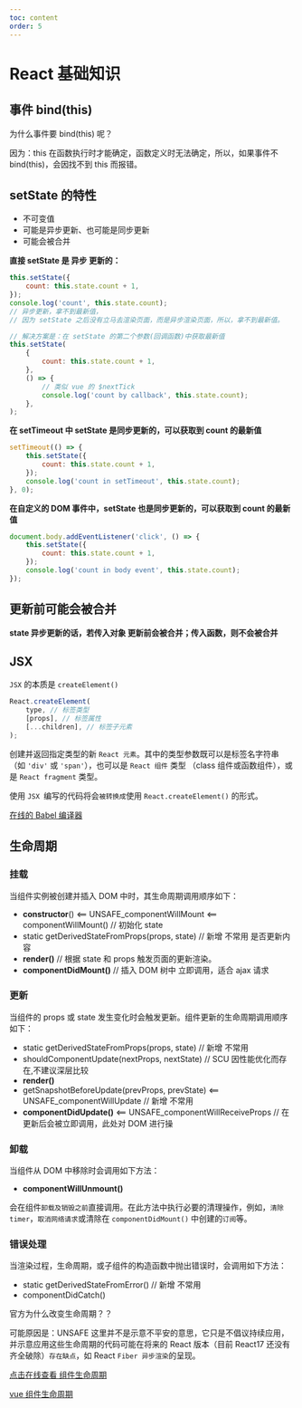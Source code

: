 ```yaml
---
toc: content
order: 5
---
```


# React 基础知识

## 事件 bind(this)

为什么事件要 bind(this) 呢？

因为：this 在函数执行时才能确定，函数定义时无法确定，所以，如果事件不 bind(this)，会因找不到 this 而报错。

## setState 的特性

-   不可变值
-   可能是异步更新、也可能是同步更新
-   可能会被合并

<!-- ### 不可变值 -->

<!-- ```js
// 定义state
this.state = {
    count: 0,
    list: [1,2,3],
    obj: {}
}

// 不可变值：基本类型。不要直接修改 state。
this.state.count++

// 正确修改state方式
this.setState({
    count: this.state.count + 1
})

// 不可变值：数组。不能直接对数组进行push、pop、splice 操作。

// 正确方式如下
this.setState({
    list: this.state.list.concat(100)   // 往数组里添加一个元素100
    // 或者
    list: [...this.state.list, 100]     // 往数组里添加一个元素100
})

// 不可变值：对象。不能直接 this.state.obj = XXX 属性设置。
// 正确方式如下：

this.setState({
    obj: { ...this.state.obj, a: 100 }
    // 或者
    obj: Object.assign({}, this.state.obj, { a: 100 })
})
``` -->
<!--
### 同步还是异步

可能是 `同步更新` 也可能是 `异步更新`。 -->

**直接 setState 是 异步 更新的：**

```js
this.setState({
    count: this.state.count + 1,
});
console.log('count', this.state.count);
// 异步更新，拿不到最新值，
// 因为 setState 之后没有立马去渲染页面，而是异步渲染页面，所以，拿不到最新值。

// 解决方案是：在 setState 的第二个参数(回调函数)中获取最新值
this.setState(
    {
        count: this.state.count + 1,
    },
    () => {
        // 类似 vue 的 $nextTick
        console.log('count by callback', this.state.count);
    },
);
```

**在 setTimeout 中 setState 是同步更新的，可以获取到 count 的最新值**

```js
setTimeout(() => {
    this.setState({
        count: this.state.count + 1,
    });
    console.log('count in setTimeout', this.state.count);
}, 0);
```

**在自定义的 DOM 事件中，setState 也是同步更新的，可以获取到 count 的最新值**

```js
document.body.addEventListener('click', () => {
    this.setState({
        count: this.state.count + 1,
    });
    console.log('count in body event', this.state.count);
});
```

## 更新前可能会被合并

**state 异步更新的话，若传入对象 更新前会被合并；传入函数，则不会被合并**

<!-- ```js
// 传入对象，会被合并(类似 Object.assign) 执行结果只一次 +1
this.setState({
    count: this.state.count + 1,
});
this.setState({
    count: this.state.count + 1,
});
this.setState({
    count: this.state.count + 1,
});

// 传入函数，不会被合并，因为函数本身是不可以合并的。执行结果是 +3
this.setState((prevState, props) => {
    return {
        count: prevState.count + 1,
    };
});
this.setState((prevState, props) => {
    return {
        count: prevState.count + 1,
    };
});
this.setState((prevState, props) => {
    return {
        count: prevState.count + 1,
    };
});
``` -->


## JSX

`JSX` 的本质是 `createElement()`

```js
React.createElement(
    type, // 标签类型
    [props], // 标签属性
    [...children], // 标签子元素
);
```

创建并返回指定类型的新 `React 元素`。其中的类型参数既可以是标签名字符串（如 `'div'` 或 `'span'`），也可以是 `React 组件` 类型 （class 组件或函数组件），或是 `React fragment` 类型。

使用 `JSX `编写的代码将会`被转换成`使用 `React.createElement()` 的形式。

[在线的 Babel 编译器](https://www.babeljs.cn/repl#?browsers=defaults%2C%20not%20ie%2011%2C%20not%20ie_mob%2011&build=&builtIns=false&spec=false&loose=false&code_lz=GYVwdgxgLglg9mABAdQKYBsJwLaoBQAOATnAQM4CUiA3gFCKJGpQhFIA8AFgIwB8AEhnRwANDWKkyAOjABDXAF92Aeh68A3LQW1a7ACYwAbohh6AvACIARnAAeF3vUTs0mHKkRzclgF7AIFogIAMLoMBAA1mbUCPyyYHroqArKjioGho5AA&debug=false&forceAllTransforms=false&shippedProposals=false&circleciRepo=&evaluate=false&fileSize=false&timeTravel=false&sourceType=module&lineWrap=true&presets=env%2Creact%2Cstage-2&prettier=true&targets=&version=7.13.17&externalPlugins=)


## 生命周期

### 挂载

当组件实例被创建并插入 DOM 中时，其生命周期调用顺序如下：

-   **constructor**() <== UNSAFE_componentWillMount <== componentWillMount() // 初始化 state
-   static getDerivedStateFromProps(props, state) // 新增 不常用 是否更新内容
-   **render()** // 根据 state 和 props 触发页面的更新渲染。
-   **componentDidMount()** // 插入 DOM 树中 立即调用，适合 ajax 请求

### 更新

当组件的 props 或 state 发生变化时会触发更新。组件更新的生命周期调用顺序如下：

-   static getDerivedStateFromProps(props, state) // 新增 不常用
-   shouldComponentUpdate(nextProps, nextState) // SCU 因性能优化而存在,不建议深层比较
-   **render()**
-   getSnapshotBeforeUpdate(prevProps, prevState) <== UNSAFE_componentWillUpdate // 新增 不常用
-   **componentDidUpdate()** <== UNSAFE_componentWillReceiveProps // 在更新后会被立即调用，此处对 DOM 进行操

### 卸载

当组件从 DOM 中移除时会调用如下方法：

-   **componentWillUnmount()**

会在组件`卸载及销毁之前`直接调用。在此方法中执行必要的清理操作，例如，`清除 timer`，`取消网络请求`或清除在 `componentDidMount()` 中创建的`订阅`等。

### 错误处理

当渲染过程，生命周期，或子组件的构造函数中抛出错误时，会调用如下方法：

-   static getDerivedStateFromError() // 新增 不常用
-   componentDidCatch()

官方为什么改变生命周期？？

可能原因是：UNSAFE 这里并不是示意不平安的意思，它只是不倡议持续应用，并示意应用这些生命周期的代码可能在将来的 React 版本（目前 React17 还没有齐全破除）`存在缺点`，如 React `Fiber 异步渲染`的呈现。

<!-- ### getDerivedStateFromProps

```js
static getDerivedStateFromProps(props, state)
```

会在调用 `render` 方法之前调用，并且在`初始挂载`及后续`更新`时都会被调用。它应返回一个对象来更新 `state`，如果返回 `null` 则`不更新`任何内容。

### getSnapshotBeforeUpdate

```js
getSnapshotBeforeUpdate(prevProps, prevState);
``` 

在`最近一次渲染输出（提交到 DOM 节点）之前调用`。它使得组件能在发生更改之前从 DOM 中捕获一些信息（例如，滚动位置）。此生命周期方法的任何返回值将作为参数传递给 componentDidUpdate()。
-->
[点击在线查看 组件生命周期](https://projects.wojtekmaj.pl/react-lifecycle-methods-diagram/)

[vue 组件生命周期](https://cn.vuejs.org/images/lifecycle.png)
